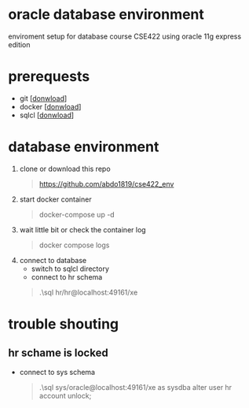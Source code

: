 # oracle database environment
enviroment setup for database course CSE422
using oracle 11g express edition



# prerequests
* git [[donwload](https://git-scm.com/downloads)]
* docker [[donwload](https://www.docker.com/products/docker-desktop/)]
* sqlcl [[donwload](https://www.oracle.com/database/sqldeveloper/technologies/sqlcl/download/)]

# database environment
1. clone or download this repo
    > https://github.com/abdo1819/cse422_env
2. start docker container 
    > docker-compose up -d
4. wait little bit or check the container log
    > docker compose logs
3. connect to database
    * switch to sqlcl directory
    * connect to hr schema
    > .\sql hr/hr@localhost:49161/xe


# trouble shouting
## hr schame is locked
* connect to sys schema
    > .\sql sys/oracle@localhost:49161/xe as sysdba
    > alter user hr account unlock;


